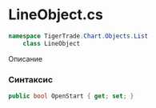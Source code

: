 
# LineObject.cs
```csharp
namespace TigerTrade.Chart.Objects.List  
    class LineObject
```

Описание

### Синтаксис
```csharp
public bool OpenStart { get; set; }
```
